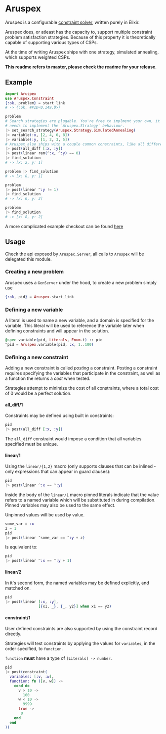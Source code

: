 # Aruspex
Aruspex is a configurable [constraint
solver](https://en.wikipedia.org/wiki/Constraint_satisfaction_problem), written
purely in Elixir.

Aruspex does, or atleast has the capacity to, support multiple constraint problem
satisfaction strategies. Because of this property it is theoretically capable
of supporting various types of CSPs.

At the time of writing Aruspex ships with one strategy, simulated annealing,
which supports weighted CSPs.

**This readme refers to master, please check the readme for your release.**

## Example
```elixir
import Aruspex
use Aruspex.Constraint
{:ok, problem} = start_link
# -> {:ok, #PID<0.149.0>}

problem
# Search strategies are plugable. You're free to implment your own, it just
# needs to implement the `Aruspex.Strategy` behaviour.
|> set_search_strategy(Aruspex.Strategy.SimulatedAnnealing)
|> variable(:x, [2, 4, 6, 8])
|> variable(:y, [1, 2, 3, 5])
# Aruspex also ships with a couple common constraints, like all different.
|> post(all_diff [:x, :y])
|> post(linear rem(^:x, ^:y) == 0)
|> find_solution
# -> [x: 2, y: 1]

problem |> find_solution
# -> [x: 8, y: 1]

problem
|> post(linear ^:y != 1)
|> find_solution
# -> [x: 6, y: 3]

problem
|> find_solution
# -> [x: 8, y: 2]
```

A more complicated example checkout can be found [here](test/aruspex/strategy_test.exs)

## Usage
Check the api exposed by `Aruspex.Server`, all calls to `Aruspex` will be
delegated this module.

### Creating a new problem
Aruspex uses a `GenServer` under the hood, to create a new problem simply use
```elixir
{:ok, pid} = Aruspex.start_link
```

### Defining a new variable
A literal is used to name a new variable, and a domain is specified for the
variable.  This literal will be used to reference the variable later when
defining constraints and will appear in the solution.
```elixir
@spec variable(pid, Literals, Enum.t) :: pid
^pid = Aruspex.variable(pid, :x, 1..100)
```

### Defining a new constraint
Adding a new constraint is called *posting* a constraint. Posting a constraint
requires specifying the variables that participate in the constraint, as well
as a function the returns a *cost* when tested.

Strategies attempt to minimize
the cost of all constraints, where a total cost of 0 would be a perfect
solution.

#### all_diff/1
Constraints may be defined using built in constraints:

```elixir
pid
|> post(all_diff [:x, :y])
```

The `all_diff` constraint would impose a condition that all variables specified
must be unique.

#### linear/1
Using the `linear/{1,2}` macro (only supports clauses that can be inlined -
only expressions that can appear in guard clauses):

```elixir
pid
|> post(linear ^:x == ^:y)
```

Inside the body of the `linear/1` macro pinned literals indicate that the value
refers to a named variable which will be substituted in during compilation.
Pinned variables may also be used to the same effect.

Unpinned values will be used by value.

```elixir
some_var = :x
z = 1
pid
|> post(linear ^some_var == ^:y + z)
```

Is equivalent to:

```elixir
pid
|> post(linear ^:x == ^:y + 1)
```

#### linear/2
In it's second form, the named variables may be defined explicitly, and matched
on.

```elixir
pid
|> post(linear [:x, :y],
               [{x1, _}, {_, y2}] when x1 == y2)
```

#### constraint/1
User defined constraints are also supported by using the constraint record
directly.

Strategies will test constraints by applying the values for `variables`, in
the order specified, to `function`.

`function` **must** have a type of `[Literals] -> number`.

```elixir
pid
|> post(constraint(
  variables: [:v, :w],
  function: fn ([v, w]) ->
    cond do
      v > 10 ->
        100
      w < 10 ->
        9999
      true ->
       0
    end
  end
))
```
